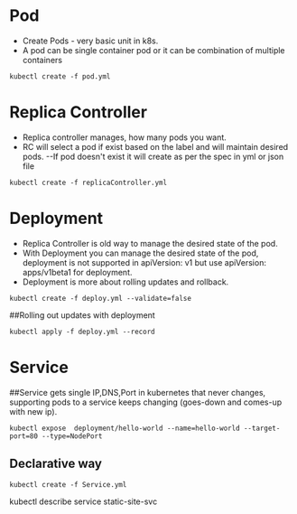 # Pod
- Create Pods - very basic unit in k8s.
- A pod can be single container pod or it can be combination of multiple containers

```
kubectl create -f pod.yml
```

# Replica Controller
- Replica controller manages, how many pods you want.
- RC will select a pod if exist based on the label and will maintain desired pods.
--If pod doesn't exist it will create as per the spec in yml or json file

```
kubectl create -f replicaController.yml 
```


# Deployment
- Replica Controller is old way to manage the desired state of the pod.
- With Deployment you can manage the desired state of the pod, deployment is not supported in apiVersion: v1 but use apiVersion: apps/v1beta1 for   deployment.
- Deployment is more about rolling updates and rollback.

```
kubectl create -f deploy.yml --validate=false
```

##Rolling out updates with deployment 

```
kubectl apply -f deploy.yml --record
```

# Service
##Service gets single IP,DNS,Port in kubernetes that never changes, supporting pods to a service keeps changing (goes-down and comes-up with new ip).

```
kubectl expose  deployment/hello-world --name=hello-world --target-port=80 --type=NodePort
```

## Declarative way

```
kubectl create -f Service.yml
```


kubectl describe service static-site-svc